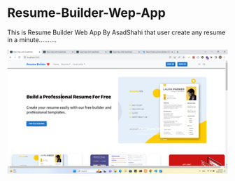 # Resume-Builder-Wep-App
This is Resume Builder Web App By AsadShahi that user create any resume in a minute..........


![Home Page](https://github.com/AsadShahi/Resume-Builder-Wep-App/blob/main/Screenshot%20(24).png?raw=true)
